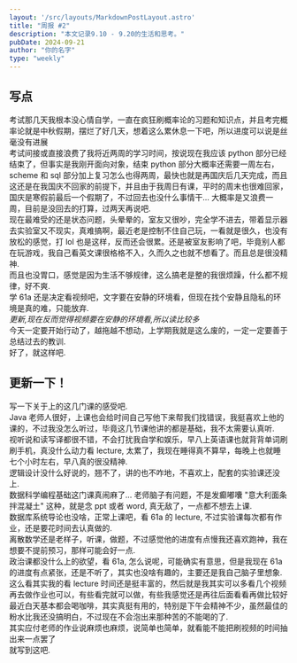 ```yaml
---
layout: '/src/layouts/MarkdownPostLayout.astro'  
title: "周报 #2"  
description: "本文记录9.10 - 9.20的生活和思考。"  
pubDate: 2024-09-21  
author: "你的名字"  
type: "weekly"  
---
```

## 写点  
考试那几天我根本没心情自学，一直在疯狂刷概率论的习题和知识点，并且考完概率论就是中秋假期，摆烂了好几天，想着这么累休息一下吧，所以进度可以说是丝毫没有进展  
考试间接或直接浪费了我将近两周的学习时间，按说现在我应该 python 部分已经结束了，但事实是我刚开面向对象，结束 python 部分大概率还需要一周左右，scheme 和 sql 部分加上复习怎么也得两周，最快也就是再国庆后几天完成，而且这还是在我国庆不回家的前提下，并且由于我周日有课，平时的周末也很难回家，国庆是寒假前最后一个假期了，不过回去也没什么事情干... 大概率是又浪费一周，目前是没回去的打算，过两天再说吧.  
现在最难受的还是状态问题，头晕晕的，室友又很吵，完全学不进去，带着显示器去实验室又不现实，真难搞啊，最近老是控制不住自己玩，一看就是很久，也没有放松的感觉，打 lol 也是这样，反而还会很累。还是被室友影响了吧，毕竟别人都在玩游戏，我自己看英文课很格格不入，久而久之也就不想看了。而且总是很没精神.  
而且也没胃口，感觉是因为生活不够规律，这么搞老是整的我很烦躁，什么都不规律，好不爽.  
学 61a 还是决定看视频吧，文字要在安静的环境看，但现在找个安静且隐私的环境是真的难，只能放弃.  
*更新,现在反而觉得视频要在安静的环境看,所以读比较多*  
今天一定要开始行动了，越拖越不想动，上学期我就是这么废的，一定一定要善于总结过去的教训.  
好了，就这样吧.  

## 更新一下！  
写一下关于上的这几门课的感受吧.  
Java 老师人很好，上课也会给时间自己写他下来帮我们找错误，我挺喜欢上他的课的，不过我没怎么听过，毕竟这几节课他讲的都是基础，我不太需要认真听.  
视听说和读写译都很不错，不会打扰我自学和娱乐，早八上英语课也就背背单词刷刷手机，真没什么动力看 lecture, 太累了，我现在睡得真不算早，每晚上也就睡七个小时左右，早八真的很没精神.  
逻辑设计没什么好说的，翘不了，讲的也不咋地，不喜欢上，配套的实验课还没上.  
数据科学编程基础这门课真闹麻了... 老师脑子有问题，不是发癫嘟囔 "意大利面条拌混凝土" 这种，就是念 ppt 或者 word, 真无敌了，一点都不想去上课.  
数据库系统导论也没啥，正常上课吧，看 61a 的 lecture, 不过实验课每次都有作业，还是要花时间去认真做的.  
离散数学还是老样子，听课，做题，不过感觉他的进度有点慢我还喜欢跑神，我在想要不提前预习，那样可能会好一点.  
政治课都没什么上的欲望，看 61a, 怎么说呢，可能确实有意思，但是我现在 61a 的进度有点紧张，还是不听了，其实也没啥有趣的，主要还是我自己脑子里想象.  
这么看其实我的看 lecture 时间还是挺丰富的，然后就是我其实可以多看几个视频再去做作业也可以，有些看完就可以做，有些我感觉还是再往后面看看再做比较好  
最近白天基本都会喝咖啡，其实真挺有用的，特别是下午会精神不少，虽然最佳的粉水比我还没搞明白，不过现在不会泡出来那种苦的不能喝的了.  
其实应付老师的作业说麻烦也麻烦，说简单也简单，就看能不能把刷视频的时间抽出来一点罢了  
就写到这吧.  
